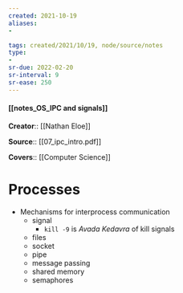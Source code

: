 ```yaml
---
created: 2021-10-19
aliases:
- 

tags: created/2021/10/19, node/source/notes
type:
- 
sr-due: 2022-02-20
sr-interval: 9
sr-ease: 250
---
```


#### [[notes_OS_IPC and signals]]

**Creator**:: [[Nathan Eloe]]

**Source**:: [[07_ipc_intro.pdf]]

**Covers**:: [[Computer Science]]

# Processes
- Mechanisms for interprocess communication
	- signal
		- `kill -9` is *Avada Kedavra* of kill signals	
	- files
	- socket
	- pipe
	- message passing
	- shared memory
	- semaphores